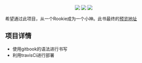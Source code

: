 <p align="center">
  <a href="https://www.travis-ci.org/cjywoo/ROOKIE"><img src="https://www.travis-ci.org/cjywoo/ROOKIE.svg?branch=master" /></a>
  <a href="https://app.fossa.com/projects/git%2Bgithub.com%2Fcjywoo%2Fcjywoo.github.io?ref=badge_shield" alt="FOSSA Status"><img src="https://app.fossa.com/api/projects/git%2Bgithub.com%2Fcjywoo%2Fcjywoo.github.io.svg?type=shield"/></a>
  <img src="https://img.shields.io/badge/license-MIT-brightgreen.svg" />
</p>

希望通过此项目，从一个Rookie成为一个小神。此书最终的[预览地址](https://cjywoo.github.io/ROOKIE/teamwork/doc.html)

## 项目详情
* 使用gitbook的语法进行书写
* 利用travisCi进行部署